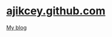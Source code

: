 <a href="http://ajikcey.github.com" target="_blank">ajikcey.github.com</a>
==================
<a href="http://ajikcey.github.com" target="_blank">My blog</a>
